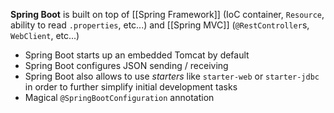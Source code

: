 **Spring Boot** is built on top of [[Spring Framework]] (IoC container, `Resource`, ability to read `.properties`, etc...) and [[Spring MVC]] (`@RestController`s, `WebClient`, etc...)

- Spring Boot starts up an embedded Tomcat by default
- Spring Boot configures JSON sending / receiving
- Spring Boot also allows to use *starters* like `starter-web` or `starter-jdbc` in order to further simplify initial development tasks
- Magical `@SpringBootConfiguration` annotation